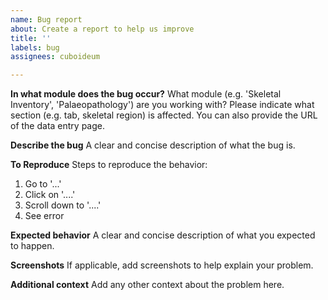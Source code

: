 ```yaml
---
name: Bug report
about: Create a report to help us improve
title: ''
labels: bug
assignees: cuboideum

---
```


**In what module does the bug occur?**
What module (e.g. 'Skeletal Inventory', 'Palaeopathology') are you working with? Please indicate what section (e.g. tab, skeletal region) is affected. You can also provide the URL of the data entry page.
 
**Describe the bug**
A clear and concise description of what the bug is.

**To Reproduce**
Steps to reproduce the behavior:
1. Go to '...'
2. Click on '....'
3. Scroll down to '....'
4. See error

**Expected behavior**
A clear and concise description of what you expected to happen.

**Screenshots**
If applicable, add screenshots to help explain your problem.

**Additional context**
Add any other context about the problem here.
